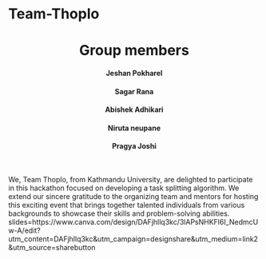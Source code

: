 # Team-Thoplo
<head>
  </head>
  <center><h1>
  Group members
  </h1>
  <h4>Jeshan Pokharel</h4>
   <h4>Sagar Rana</h4>
   <h4>Abishek Adhikari</h4>
   <h4>Niruta neupane</h4>
  <h4>Pragya Joshi</h4>
  </center>
  <br>
  <p>
  We, Team Thoplo, from Kathmandu University, are delighted to participate in this hackathon focused on developing a task splitting algorithm. We extend our sincere gratitude to the organizing team and mentors for hosting this exciting event that brings together talented individuals from various backgrounds to showcase their skills and problem-solving abilities.
  slides=https://www.canva.com/design/DAFjhllq3kc/3lAPsNHKFl6I_NedmcUw-A/edit?utm_content=DAFjhllq3kc&utm_campaign=designshare&utm_medium=link2&utm_source=sharebutton
  </p>
